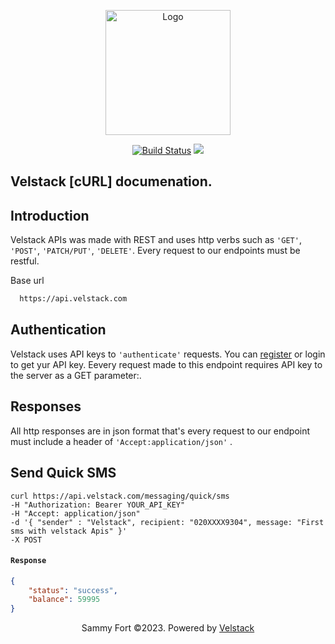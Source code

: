 <p align="center"><a href="https://mnotify.com" target="_blank"><img src="https://dashboard.velstack.com/public/assets/images/velstack/logo-white.png" width="200" alt="  Logo"></a></p>

<p align="center">
<a href="https://github.com/sammyfort/mNotify-laravel"><img src="https://img.shields.io/badge/%3C%2F%3E-cURL%20-blue" alt="Build Status"></a>
<a href="https://packagist.org/packages/velstack/mnotify"><img src="https://img.shields.io/github/license/sammyfort/mNotify-laravel"></a>

 

</p>
 

## Velstack [cURL] documenation.

## Introduction
Velstack APIs was made with REST and uses http verbs such as `'GET'`, `'POST'`, `'PATCH/PUT'`, `'DELETE'`. Every request to our endpoints must be restful.

Base url
```bash
  https://api.velstack.com
```

## Authentication

Velstack uses API keys to `'authenticate'` requests. You can [register](https://dashboard.velstack.com/) or login to get yur API key.
Eevery request made to this endpoint requires API key to the server as a GET parameter:.   

## Responses

All http responses are in json format that's every request to our endpoint must include a header of `'Accept:application/json'` .   

 
## Send Quick SMS

```curl
curl https://api.velstack.com/messaging/quick/sms
-H "Authorization: Bearer YOUR_API_KEY"
-H "Accept: application/json"
-d '{ "sender" : "Velstack", recipient: "020XXXX9304", message: "First sms with velstack Apis" }'
-X POST

```
 
 
 
 

#### `Response`
```json
{
    "status": "success",
    "balance": 59995
}

```
 
  
<p align="center">
  Sammy Fort ©2023. Powered by <a href="https://velstack.com/">Velstack</a>
</p>
